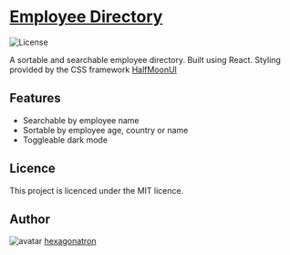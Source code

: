 # [Employee Directory](https://www.hexagonatron.github.io/employee-dash/)
![License](https://img.shields.io/badge/Licence-MIT-blue)

A sortable and searchable employee directory. Built using React. Styling provided by the CSS framework [HalfMoonUI](https://www.gethalfmoon.com/)

## Features

- Searchable by employee name
- Sortable by employee age, country or name
- Toggleable dark mode

## Licence
            
This project is licenced under the MIT licence.
            
## Author

![avatar](https://avatars2.githubusercontent.com/u/46476247?s=60&v=4)
[hexagonatron](https://github.com/hexagonatron)


